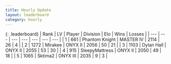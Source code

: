 ```yaml
---
title: Hourly Update
layout: leaderboard
category: hourly
---
```


{: .leaderboard}
| Rank | LV | Player | Division | Elo | Wins | Losses |
| --- | --- | --- | --- | --- | --- | --- |
| <span data-change="0">1</span> | 661 | <span title="ID: 742939">Phantom Knight</span> | MASTER IV | <span data-change="0">2114</span> | <span data-change="0">26</span> | <span data-change="0">4</span> |
| <span data-change="2">2</span> | 1272 | <span title="ID: 416373">Mirakee</span> | ONYX II | <span data-change="6">2056</span> | <span data-change="1">50</span> | <span data-change="0">21</span> |
| <span data-change="-1">3</span> | 1103 | <span title="ID: 174294">Dylan Hall</span> | ONYX II | <span data-change="0">2055</span> | <span data-change="0">53</span> | <span data-change="0">30</span> |
| <span data-change="-1">4</span> | 915 | <span title="ID: 153129">SleepyMattress</span> | ONYX II | <span data-change="0">2050</span> | <span data-change="0">49</span> | <span data-change="0">18</span> |
| <span data-change="0">5</span> | 1065 | <span title="ID: 402846">Sktima2</span> | ONYX III | <span data-change="0">2035</span> | <span data-change="0">9</span> | <span data-change="0">3</span> |
